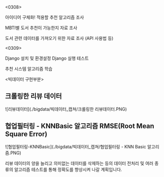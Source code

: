 <0308>

아이디어 구체화!
적용할 추천 알고리즘 조사

MBTI별 도서 추천이 가능한지 자료 조사

도서 관련 데이터를 가져오기 위한 자료 조사 (API 사용법 등)

<0309>

Django 설치 및 환경설정
Django 실행 테스트

추천 시스템 알고리즘 학습

<빅데이터 구현부분>
## 크롤링한 리뷰 데이터
![리뷰데이터](./bigdata/빅데이터_캡쳐/크롤링한 리뷰데이터.PNG)

## 협업필터링 - KNNBasic 알고리즘 RMSE(Root Mean Square Error)
![협업필터링-KNNBasic](./bigdata/빅데이터_캡쳐/협업필터링 - KNN Basic 알고리즘.PNG)

리뷰 데이터의 양을 늘리고 의미없는 데이터를 삭제하는 등의 데이터 전처리 및 여러 종류의 알고리즘 테스트를 통해 정확도를 향상시켜 나갈 계획입니다.



